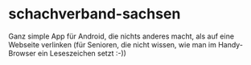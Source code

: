 schachverband-sachsen
=====================

Ganz simple App für Android, die nichts anderes macht, als auf eine Webseite verlinken (für Senioren, die nicht wissen, wie man im Handy-Browser ein Leseszeichen setzt :-))

